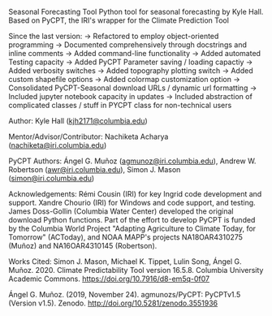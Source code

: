 Seasonal Forecasting Tool
Python tool for seasonal forecasting by Kyle Hall. Based on PyCPT, the IRI's wrapper for the Climate Prediction Tool

Since the last version:
-> Refactored to employ object-oriented programming
-> Documented comprehensively through docstrings and inline comments
-> Added command-line functionality
-> Added automated Testing capacity
-> Added PyCPT Parameter saving / loading capactiy
-> Added verbosity switches
-> Added topography plotting switch
-> Added custom shapefile options
-> Added colormap customization option
-> Consolidated PyCPT-Seasonal download URLs / dynamic url formatting
-> Included jupyter notebook capacity in updates
-> Included abstraction of complicated classes / stuff in PYCPT class for non-technical users


Author:
Kyle Hall (kjh2171@columbia.edu)

Mentor/Advisor/Contributor:
Nachiketa Acharya (nachiketa@iri.columbia.edu)

PyCPT Authors:
Ángel G. Muñoz (agmunoz@iri.columbia.edu), Andrew W. Robertson (awr@iri.columbia.edu), Simon J. Mason (simon@iri.columbia.edu)

Acknowledgements:
Rémi Cousin (IRI) for key Ingrid code development and support. Xandre Chourio (IRI) for Windows and code support, and testing. James Doss-Gollin (Columbia Water Center) developed the original download Python functions. Part of the effort to develop PyCPT is funded by the Columbia World Project "Adapting Agriculture to Climate Today, for Tomorrow" (ACToday), and NOAA MAPP's projects NA18OAR4310275 (Muñoz) and NA16OAR4310145 (Robertson).

Works Cited:
Simon J. Mason, Michael K. Tippet, Lulin Song, Ángel G. Muñoz. 2020. Climate Predictability Tool version 16.5.8. Columbia University Academic Commons. https://doi.org/10.7916/d8-em5q-0f07

Ángel G. Muñoz. (2019, November 24). agmunozs/PyCPT: PyCPTv1.5 (Version v1.5). Zenodo. http://doi.org/10.5281/zenodo.3551936
